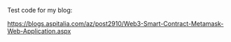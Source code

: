 Test code for my blog:

https://blogs.aspitalia.com/az/post2910/Web3-Smart-Contract-Metamask-Web-Application.aspx
